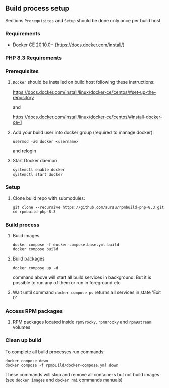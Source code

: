## Build process setup

Sections `Prerequisites` and `Setup` should be done only once per build host

### Requirements

* Docker CE 20.10.0+ (https://docs.docker.com/install/)

### PHP 8.3 Requirements

### Prerequisites

1. `Docker` should be installed on build host following these instructions:

    https://docs.docker.com/install/linux/docker-ce/centos/#set-up-the-repository

    and

    https://docs.docker.com/install/linux/docker-ce/centos/#install-docker-ce-1

3. Add your build user into docker group (required to manage docker):

    ```
    usermod -aG docker <username>
    ```

    and relogin

4. Start Docker daemon

    ```
    systemctl enable docker
    systemctl start docker
    ```

### Setup

1. Clone build repo with submodules:

    ```
    git clone --recursive https://github.com/aursu/rpmbuild-php-8.3.git
    cd rpmbuild-php-8.3
    ```

### Build process


1. Build images

    ```
    docker compose -f docker-compose.base.yml build
    docker compose build
    ```

2. Build packages

    ```
    docker compose up -d
    ```

    command above will start all build services in background. But it is possible
    to run any of them or run in foreground etc

3. Wait until command `docker compose ps` returns all services in state 'Exit 0'

### Access RPM packages

1. RPM packages located inside `rpm9rocky`, `rpm8rocky` and `rpm9stream` volumes

### Clean up build

To complete all build processes run commands:

```
docker compose down
docker compose -f rpmbuild/docker-compose.yml down
```

These commands will stop and remove all containers but not build images (see
`docker images` and `docker rmi` commands manuals)
